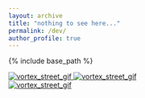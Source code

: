 ```yaml
---
layout: archive
title: "nothing to see here..."
permalink: /dev/
author_profile: true
---
```


{% include base_path %}

<html>
<style>

@import 'compass/css3';

.body {
  --l: calc(100vw/var(--n-cols));
  --hl: calc(.5*var(--l));
  --ri: calc(.5*#{sqrt(3)}*var(--l));
  box-sizing: border-box;
  display: grid;
  place-content: center;
  grid-template: repeat(var(--n-rows), var(--l))/ repeat(var(--n-cols), var(--ri));
  grid-gap: var(--hl) 0;
  overflow: hidden;
  margin: 0;
  padding: var(--hl) 0;
  height: 100vh;
  background: #262626;
  filter: drop-shadow(2px 2px 5px);
  
  @media (orientation: landscape) { --l: calc(100vh/(var(--n-rows) + 3)) }
}

.hex-cell {
  overflow: hidden;
  grid-column-end: span 2;
  margin: calc(-1*var(--hl)) 0;
  transform: scale(.95);
  clip-path: polygon(50% 0, 100% 25%, 100% 75%, 50% 100%, 0 75%, 0 25%);
  width: 
}

.img {
  --hl: 0;
  width: 100%; height: 100%;
  object-fit: cover;
  transform: scale(calc(1 + .2*var(--hl)));
  filter: brightness(calc(.6*(1 + var(--hl))));
  transition: .7s;
  
  &:hover { --hl: 1 }
}

</style>

<body>
  <div class="hex-cell">
    <a target="_blank" href="../images/gallery/cira-rammb-slider - -goes-17 - -full_disk - -geocolor-opacity-100 - -20201119151031-20201119220031.gif">
      <img src="../images/gallery/cira-rammb-slider - -goes-17 - -full_disk - -geocolor-opacity-100 - -20201119151031-20201119220031.gif" alt="vortex_street_gif">
    </a>
     <a target="_blank" href="../images/gallery/cira-rammb-slider---goes-17---full_disk---geocolor-opacity-100---20201119013031.png">
      <img src="../images/gallery/cira-rammb-slider---goes-17---full_disk---geocolor-opacity-100---20201119013031.png" alt="vortex_street_gif">
    </a>
  </div>
  <div class="hex-cell">
    <a target="_blank" href="../images/gallery/cira-rammb-slider---goes-17---full_disk---geocolor-opacity-100---20201119013031.png">
      <img src="../images/gallery/cira-rammb-slider---goes-17---full_disk---geocolor-opacity-100---20201119013031.png" alt="vortex_street_gif">
    </a>
  </div>
</body>

</html>

